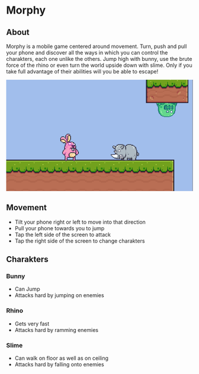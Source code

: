 # Morphy

## About
Morphy is a mobile game centered around movement. Turn, push and pull your phone and discover all the ways in which you can control the charakters, each one unlike the others. Jump high with bunny, use the brute force of the rhino or even turn the world upside down with slime. Only if you take full advantage of their abilities will you be able to escape!

![Screenshot](https://raw.githubusercontent.com/EMM-Gruppe8/Morphy/main/Documents/Screenshot.png)

## Movement
- Tilt your phone right or left to move into that direction
- Pull your phone towards you to jump
- Tap the left side of the screen to attack
- Tap the right side of the screen to change charakters

## Charakters
### Bunny
- Can Jump
- Attacks hard by jumping on enemies

### Rhino
- Gets very fast
- Attacks hard by ramming enemies

### Slime
- Can walk on floor as well as on ceiling
- Attacks hard by falling onto enemies
